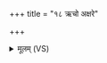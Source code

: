 +++
title = "१८ ऋचो अक्षरे"

+++
<details><summary>मूलम् (VS)</summary>

ऋ॒चो अ॒क्षरे॑ पर॒मे व्यो᳡म॒न्यस्मि॑न्दे॒वा अधि॒ विश्वे॑ निषे॒दुः। यस्तन्न वेद॒ किमृ॒चा क॑रिष्यति॒ य इत्तद्वि॒दुस्ते॑ अ॒मी समा॑सते ॥
</details>